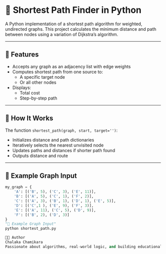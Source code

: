 # 🧭 Shortest Path Finder in Python

A Python implementation of a shortest path algorithm for weighted, undirected graphs. This project calculates the minimum distance and path between nodes using a variation of Dijkstra’s algorithm.

---

## 📌 Features

- Accepts any graph as an adjacency list with edge weights
- Computes shortest path from one source to:
  - A specific target node
  - Or all other nodes
- Displays:
  - Total cost
  - Step-by-step path

---

## 🧠 How It Works

The function `shortest_path(graph, start, target='')`:
- Initializes distance and path dictionaries
- Iteratively selects the nearest unvisited node
- Updates paths and distances if shorter path found
- Outputs distance and route

---

## 📁 Example Graph Input

```python
my_graph = {
    'A': [('B', 5), ('C', 3), ('E', 11)],
    'B': [('A', 5), ('C', 1), ('F', 2)],
    'C': [('A', 3), ('B', 1), ('D', 1), ('E', 5)],
    'D': [('C',1 ), ('E', 9), ('F', 3)],
    'E': [('A', 11), ('C', 5), ('D', 9)],
    'F': [('B', 2), ('D', 3)]
}
"📁 Example Graph Input"
python shortest_path.py

👨‍💻 Author
Chalaka Chamikara
Passionate about algorithms, real-world logic, and building educational tools with Python.



